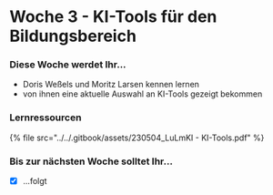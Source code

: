 # Woche 3 - KI-Tools für den Bildungsbereich

### Diese Woche werdet Ihr...

* Doris Weßels und Moritz Larsen kennen lernen
* von ihnen eine aktuelle Auswahl an KI-Tools gezeigt bekommen

### Lernressourcen



{% file src="../../.gitbook/assets/230504_LuLmKI - KI-Tools.pdf" %}

### Bis zur nächsten Woche solltet Ihr...

* [x] ...folgt
